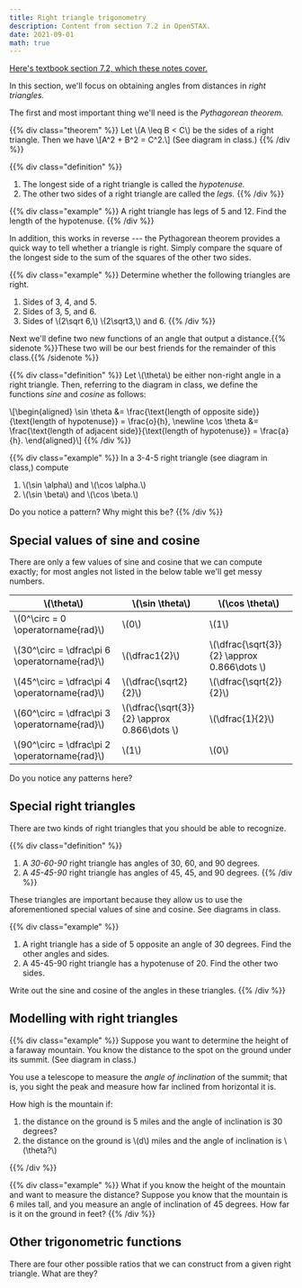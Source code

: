 ```yaml
---
title: Right triangle trigonometry
description: Content from section 7.2 in OpenSTAX.
date: 2021-09-01
math: true
---
```


[Here's textbook section 7.2, which these notes cover.](https://openstax.org/books/algebra-and-trigonometry/pages/7-2-right-triangle-trigonometry)

<style type="text/css">
article div {
}
</style>

In this section, we'll focus on obtaining angles from distances in *right triangles.*

The first and most important thing we'll need is the *Pythagorean theorem.*

{{% div class="theorem" %}}
Let \\(A \leq B < C\\) be the sides of a right triangle. Then we have
\\[A^2 + B^2 = C^2.\\]
(See diagram in class.)
{{% /div %}}

{{% div class="definition" %}}
1. The longest side of a right triangle is called the *hypotenuse.*
2. The other two sides of a right triangle are called the *legs.*
{{% /div %}}

{{% div class="example" %}}
A right triangle has legs of 5 and 12. Find the length of the hypotenuse.
{{% /div %}}

In addition, this works in reverse --- the Pythagorean theorem provides a quick way to tell whether a triangle is right. Simply compare the square of the longest side to the sum of the squares of the other two sides.

{{% div class="example" %}}
Determine whether the following triangles are right.
1. Sides of 3, 4, and 5.
2. Sides of 3, 5, and 6.
3. Sides of \\(2\sqrt 6,\\) \\(2\sqrt3,\\) and 6.
{{% /div %}}

Next we'll define two new functions of an angle that output a distance.{{% sidenote %}}These two will be our best friends for the remainder of this class.{{% /sidenote %}}

{{% div class="definition" %}}
Let \\(\theta\\) be either non-right angle in a right triangle. Then, referring to the diagram in class, we define the functions *sine* and *cosine* as follows:

\\[\begin{aligned}
\sin \theta &= \frac{\text{length of opposite side}}{\text{length of hypotenuse}} = \frac{o}{h}, \newline
\cos \theta &= \frac{\text{length of adjacent side}}{\text{length of hypotenuse}} = \frac{a}{h}.
\end{aligned}\\]
{{% /div %}}

{{% div class="example" %}}
In a 3-4-5 right triangle (see diagram in class,) compute
1. \\(\sin \alpha\\) and \\(\cos \alpha.\\)
2. \\(\sin \beta\\) and \\(\cos \beta.\\)

Do you notice a pattern? Why might this be?
{{% /div %}}

## Special values of sine and cosine

There are only a few values of sine and cosine that we can compute exactly; for most angles not listed in the below table we'll get messy numbers.

| \\(\theta\\) | \\(\sin \theta\\) | \\(\cos \theta\\) |
|-|-|-|
| \\(0^\circ = 0 \operatorname{rad}\\) | \\(0\\) | \\(1\\) |
| \\(30^\circ = \dfrac\pi 6 \operatorname{rad}\\) | \\(\dfrac1{2}\\) | \\(\dfrac{\sqrt{3}}{2} \approx 0.866\dots \\) |
| \\(45^\circ = \dfrac\pi 4 \operatorname{rad}\\) | \\(\dfrac{\sqrt2}{2}\\) | \\(\dfrac{\sqrt{2}}{2}\\) |
| \\(60^\circ = \dfrac\pi 3 \operatorname{rad}\\) | \\(\dfrac{\sqrt{3}}{2} \approx 0.866\dots \\) | \\(\dfrac{1}{2}\\)|
| \\(90^\circ = \dfrac\pi 2 \operatorname{rad}\\) | \\(1\\) | \\(0\\)

Do you notice any patterns here?

## Special right triangles

There are two kinds of right triangles that you should be able to recognize.

{{% div class="definition" %}}
1. A *30-60-90* right triangle has angles of 30, 60, and 90 degrees.
2. A *45-45-90* right triangle has angles of 45, 45, and 90 degrees.
{{% /div %}}

These triangles are important because they allow us to use the aforementioned special values of sine and cosine. See diagrams in class.

{{% div class="example" %}}
1. A right triangle has a side of 5 opposite an angle of 30 degrees. Find the other angles and sides.
2. A 45-45-90 right triangle has a hypotenuse of 20. Find the other two sides.

Write out the sine and cosine of the angles in these triangles.
{{% /div %}}

## Modelling with right triangles

{{% div class="example" %}}
Suppose you want to determine the height of a faraway mountain. You know the distance to the spot on the ground under its summit. (See diagram in class.)

You use a telescope to measure the *angle of inclination* of the summit; that is, you sight the peak and measure how far inclined from horizontal it is.

How high is the mountain if:

1. the distance on the ground is 5 miles and the angle of inclination is 30 degrees?
2. the distance on the ground is \\(d\\) miles and the angle of inclination is \\(\theta?\\)

{{% /div %}}

{{% div class="example" %}}
What if you know the height of the mountain and want to measure the distance? Suppose you know that the mountain is 6 miles tall, and you measure an angle of inclination of 45 degrees. How far is it on the ground in feet?
{{% /div %}}

## Other trigonometric functions

There are four other possible ratios that we can construct from a given right triangle. What are they?

